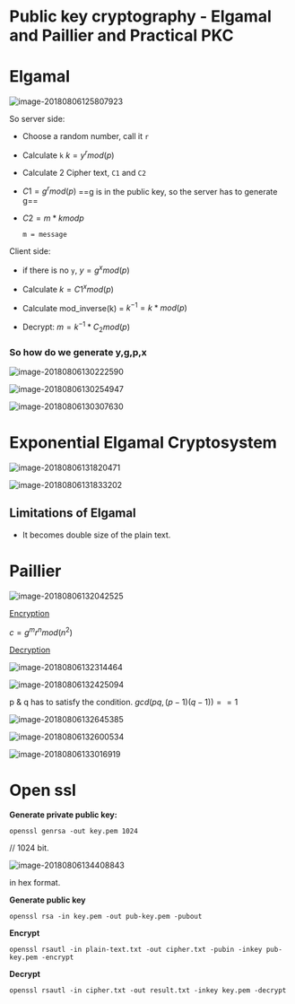 

# Public key cryptography - Elgamal and Paillier and Practical PKC



# Elgamal

![image-20180806125807923](image-20180806125807923.png)

So server side:

- Choose a random number, call it `r`

- Calculate `k` $k = y^rmod (p)$

- Calculate 2 Cipher text, `C1` and `C2`

- $C1 = g^r mod(p)$ ==g is in the public key, so the server has to generate g==

- $C2 = m * k mod p$

  `m = message`

Client side:

- if there is no `y`, $y = g^xmod(p)$

- Calculate $k = C1^x mod(p)$
- Calculate mod_inverse(k) = $k^{-1} = k * mod (p)$
- Decrypt: $m = k^{-1} * C_2mod(p)$



### So how do we generate y,g,p,x

![image-20180806130222590](image-20180806130222590.png)

![image-20180806130254947](image-20180806130254947.png)

![image-20180806130307630](image-20180806130307630.png)

# Exponential Elgamal Cryptosystem

![image-20180806131820471](image-20180806131820471.png)

![image-20180806131833202](image-20180806131833202.png)



## Limitations of Elgamal

- It becomes double size of the plain text.



# Paillier 

![image-20180806132042525](image-20180806132042525.png)

<u>Encryption</u>

$c = g^mr^nmod(n^2)$

<u>Decryption</u>

![image-20180806132314464](image-20180806132314464.png)

![image-20180806132425094](image-20180806132425094.png)

p & q has to satisfy the condition. $gcd(pq,(p-1)(q-1)) == 1$

![image-20180806132645385](image-20180806132645385.png)

![image-20180806132600534](image-20180806132600534.png)

![image-20180806133016919](image-20180806133016919.png)

# Open ssl

**Generate private public key:**

```console
openssl genrsa -out key.pem 1024
```

// 1024 bit.

![image-20180806134408843](image-20180806134408843.png)

in hex format.

**Generate public key**

```
openssl rsa -in key.pem -out pub-key.pem -pubout
```



**Encrypt**

```
openssl rsautl -in plain-text.txt -out cipher.txt -pubin -inkey pub-key.pem -encrypt
```

**Decrypt**

```
openssl rsautl -in cipher.txt -out result.txt -inkey key.pem -decrypt
```

